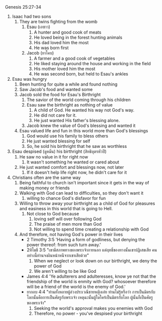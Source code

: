 Genesis 25:27-34

1. Isaac had two sons
    1. They are twins fighting from the womb
        1. Esau (เอซาว)
            1. A hunter and good cook of meats
            2. He loved being in the forest hunting animals
            3. His dad loved him the most
            4. He was born first
        2. Jacob (ยาโคบ)
            1. A farmer and a good cook of vegetables
            2. He liked staying around the house and working in the field
            3. His mother loved him the most
            4. He was second born, but held to Esau's ankles
2. Esau was hungry
    1. Been hunting for quite a while and found nothing
    2. Saw Jacob's food and wanted some
    3. Jacob sold the food for Esau's Birthright
        1. The savior of the world coming through his children
        2. Esau saw the birthright as nothing of value
            1. A child of God. He wanted his way not God's way.
            2. He did not care for it.
            3. He just wanted His father's blessing alone.
        3. Jacob knew the value of God's blessing and wanted it
    4. Esau valued life and fun in this world more than God's blessings
        1. God would use his family to bless others
        2. He just wanted blessing for self
        3. So, he sold his birthright that he saw as worthless
3. Esau despised (ดูหมิ่น) his birthright (สิทธิบุตรหัวปี)
    1. He saw no value in it for right now
        1. It wasn't something he wanted or cared about
    2. He just wanted comfort and blessings now, not later
        1. If it doesn't help life right now, he didn't care for it
4. Christians often are the same way
    1. Being faithful to church isn't important since it gets in the way of making money or friends
    2. Walking with God can lead to difficulties, so they don't want it
        1. willing to chance God's disfavor for fun
    3. Willing to throw away your birthright as a child of God for pleasures and easiness in this world that is going to Hell.
        1. Not close to God because 
            1. loving self will over following God
            2. The praise of men more than God
            3. Not willing to spend time creating a relationship with God
    4. And therefore, not having God's power in their lives
        - 2 Timothy 3:5 'Having a form of godliness, but denying the power thereof: from such turn away.'
        - 2ทิโมธี 3:5 "เขามีสภาพทางของพระเจ้าภายนอก แต่ฤทธิ์ของทางนั้นเขาปฏิเสธเสีย คนอย่างนี้ท่านจงผินหน้าหนีจากเขาเสียด้วย"
            1. When we neglect or look down on our birthright, we deny the power of God
            2. We aren't willing to be like God
        - James 4:4 'Ye adulterers and adulteresses, know ye not that the friendship of the world is enmity with God? whosoever therefore will be a friend of the world is the enemy of God.'
        - ยากอบ 4:4 "ท่านทั้งหลายผู้ล่วงประเวณีชายหญิงเอ๋ย ท่านไม่รู้หรือว่า การเป็นมิตรกับโลกนั้นคือการเป็นศัตรูกับพระเจ้า เหตุฉะนั้นผู้ใดใคร่เป็นมิตรกับโลก ผู้นั้นก็เป็นศัตรูของพระเจ้า"
            1. Seeking the world's approval makes you enemies with God
            2. Therefore, no power - you've despised your birthright
